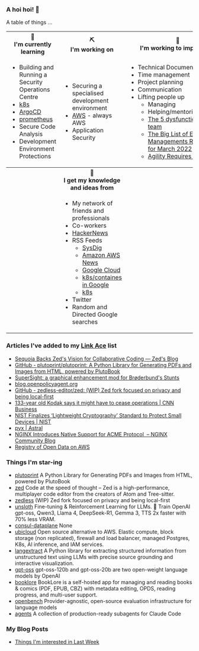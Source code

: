 ### A hoi hoi! 👋

A table of things ...

<table>
    <tr>
        <th>🌱<br/>I'm currently learning</th>
        <th>⛏<br/> I'm working on</th>
        <th>🚧<br/>I'm working to improve on</th>
    </tr>
    <tr>
        <td>
            <ul>
                <li>Building and Running a Security Operations Centre</li>
                <li><a href="https://kubernetes.io/">k8s</a></li>
                <li><a href="https://argoproj.github.io/">ArgoCD</a></li>
                <li><a href="https://prometheus.io/">prometheus</a></li>
                <li>Secure Code Analysis</li>
                <li>Development Environment Protections</li>
            </ul>
        </td>
        <td>
            <ul>
                <li>Securing a specialised development environment</li>
                <li><a href="https://aws.amazon.com/">AWS</a> - always AWS</li>
                <li>Application Security</li>
            </ul>
        </td>
        <td>
            <ul>
                <li>Technical Documentation</li>
                <li>Time management</li>
                <li>Project planning</li>
                <li>Communication</li>
                <li>Lifting people up
                    <ul>
                      <li>Managing</li>
                      <li>Helping/mentoring/coaching</li>
                      <li><a href="https://valid.com/5-dysfunctions-of-a-team/">The 5 dysfunctions of a team</a></li>
                      <li><a href="https://practicallyleading.dev/the-big-list-of-engineering-management-resources-march-2022">The Big List of Engineering Managements Resources - for March 2022</a></li>
                      <li><a href="https://www.industriallogic.com/blog/agility-requires-balance/">Agility Requires Balance</a></li>
                    </ul>
                </li>
            </ul>
        </td>
    </tr>
    <tr>
        <th>&nbsp;</th>
        <th>🏫<br/>I get my knowledge and ideas from</th>
        <th>&nbsp;</th>
    </tr>
    <tr>
        <td>&nbsp;</td>
        <td>
            <ul>
                <li>My network of friends and professionals</li>
                <li>Co-workers</li>
                <li><a href="https://news.ycombinator.com/">HackerNews</a></li>
                <li>RSS Feeds
                    <ul>
                        <li><a href="http://fetchrss.com/rss/5b4e9e358a93f8cc058b4567960404014.xml">SysDig</a></li>
                        <li><a href="https://aws.amazon.com/new/feed/">Amazon AWS News</a></li>
                        <li><a href="https://cloudblog.withgoogle.com/rss/">Google Cloud</a></li>
                        <li><a href="https://cloudblog.withgoogle.com/products/containers-kubernetes/rss/">k8s/containes in Google</a></li>
                        <li><a href="https://kubernetes.io/feed.xml">k8s</a></li>
                    </ul>
                </li>
                <li>Twitter</li>
                <li>Random and Directed Google searches</li>
            </ul>
        </td>
        <td>&nbsp;</td>
    </tr>
</table>

### Articles I've added to my [Link Ace](https://links.pgmac.net.au/) list

* [Sequoia Backs Zed's Vision for Collaborative Coding — Zed's Blog](https://zed.dev/blog/sequoia-backs-zed)
* [GitHub - plutoprint/plutoprint: A Python Library for Generating PDFs and Images from HTML, powered by PlutoBook](https://github.com/plutoprint/plutoprint)
* [SuperSight: a graphical enhancement mod for Brøderbund's Stunts](https://marnetto.net/2025/02/20/broderbund-stunts-1)
* [blog.openpolicyagent.org](https://blog.openpolicyagent.org/note-from-teemu-tim-and-torin-to-the-open-policy-agent-community-2dbbfe494371)
* [GitHub - zedless-editor/zed: (WIP) Zed fork focused on privacy and being local-first](https://github.com/zedless-editor/zed)
* [133-year old Kodak says it might have to cease operations | CNN Business](https://edition.cnn.com/2025/08/12/business/kodak-survival-warning)
* [NIST Finalizes ‘Lightweight Cryptography’ Standard to Protect Small Devices | NIST](https://www.nist.gov/news-events/news/2025/08/nist-finalizes-lightweight-cryptography-standard-protect-small-devices)
* [pyx | Astral](https://astral.sh/pyx)
* [NGINX Introduces Native Support for ACME Protocol  – NGINX Community Blog](https://blog.nginx.org/blog/native-support-for-acme-protocol)
* [Registry of Open Data on AWS](https://registry.opendata.aws/)

### Things I'm star-ing

* [plutoprint](https://github.com/plutoprint/plutoprint)
  A Python Library for Generating PDFs and Images from HTML, powered by PlutoBook
* [zed](https://github.com/zed-industries/zed)
  Code at the speed of thought – Zed is a high-performance, multiplayer code editor from the creators of Atom and Tree-sitter.
* [zedless](https://github.com/zedless-editor/zedless)
  (WIP) Zed fork focused on privacy and being local-first
* [unsloth](https://github.com/unslothai/unsloth)
  Fine-tuning & Reinforcement Learning for LLMs. 🦥 Train OpenAI gpt-oss, Qwen3, Llama 4, DeepSeek-R1, Gemma 3, TTS 2x faster with 70% less VRAM.
* [consul-dataplane](https://github.com/hashicorp/consul-dataplane)
  None
* [ubicloud](https://github.com/ubicloud/ubicloud)
  Open source alternative to AWS. Elastic compute, block storage (non replicated), firewall and load balancer, managed Postgres, K8s, AI inference, and IAM services.
* [langextract](https://github.com/google/langextract)
  A Python library for extracting structured information from unstructured text using LLMs with precise source grounding and interactive visualization.
* [gpt-oss](https://github.com/openai/gpt-oss)
  gpt-oss-120b and gpt-oss-20b are two open-weight language models by OpenAI
* [booklore](https://github.com/booklore-app/booklore)
  BookLore is a self-hosted app for managing and reading books & comics (PDF, EPUB, CBZ) with metadata editing, OPDS, reading progress, and multi-user support.
* [openbench](https://github.com/groq/openbench)
  Provider-agnostic, open-source evaluation infrastructure for language models
* [agents](https://github.com/wshobson/agents)
  A collection of production-ready subagents for Claude Code

### My Blog Posts

* [Things I'm interested in Last Week](https://pgmac.net.au/last-week/)
